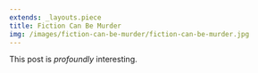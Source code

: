 ```yaml
---
extends: _layouts.piece
title: Fiction Can Be Murder
img: /images/fiction-can-be-murder/fiction-can-be-murder.jpg
---
```


This post is *profoundly* interesting.